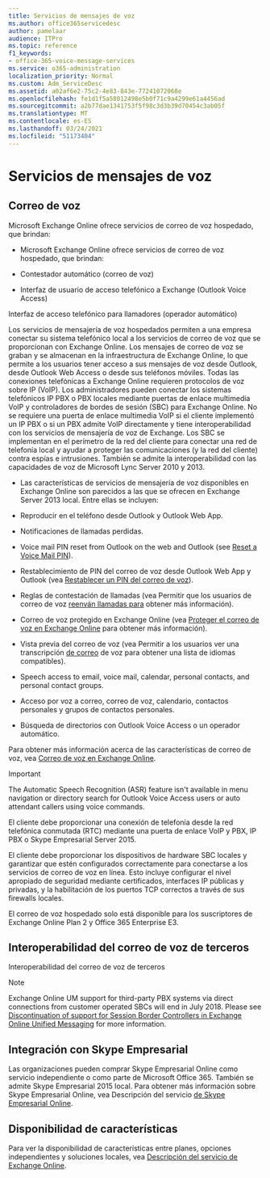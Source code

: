 ```yaml
---
title: Servicios de mensajes de voz
ms.author: office365servicedesc
author: pamelaar
audience: ITPro
ms.topic: reference
f1_keywords:
- office-365-voice-message-services
ms.service: o365-administration
localization_priority: Normal
ms.custom: Adm_ServiceDesc
ms.assetid: a02af6e2-75c2-4e83-843e-77241072068e
ms.openlocfilehash: fe1d1f5a58012498e5b0f71c9a4299e61a4456ad
ms.sourcegitcommit: a2b77dae1341753f5f98c3d3b39d70454c3ab05f
ms.translationtype: MT
ms.contentlocale: es-ES
ms.lasthandoff: 03/24/2021
ms.locfileid: "51173404"
---
```

# <a name="voice-message-services"></a>Servicios de mensajes de voz

## <a name="voice-mail"></a>Correo de voz

Microsoft Exchange Online ofrece servicios de correo de voz hospedado, que brindan:
  
- Microsoft Exchange Online ofrece servicios de correo de voz hospedado, que brindan:
    
- Contestador automático (correo de voz)
    
- Interfaz de usuario de acceso telefónico a Exchange (Outlook Voice Access)
    
Interfaz de acceso telefónico para llamadores (operador automático)
  
Los servicios de mensajería de voz hospedados permiten a una empresa conectar su sistema telefónico local a los servicios de correo de voz que se proporcionan con Exchange Online. Los mensajes de correo de voz se graban y se almacenan en la infraestructura de Exchange Online, lo que permite a los usuarios tener acceso a sus mensajes de voz desde Outlook, desde Outlook Web Access o desde sus teléfonos móviles. Todas las conexiones telefónicas a Exchange Online requieren protocolos de voz sobre IP (VoIP). Los administradores pueden conectar los sistemas telefónicos IP PBX o PBX locales mediante puertas de enlace multimedia VoIP y controladores de bordes de sesión (SBC) para Exchange Online. No se requiere una puerta de enlace multimedia VoIP si el cliente implementó un IP PBX o si un PBX admite VoIP directamente y tiene interoperabilidad con los servicios de mensajería de voz de Exchange. Los SBC se implementan en el perímetro de la red del cliente para conectar una red de telefonía local y ayudar a proteger las comunicaciones (y la red del cliente) contra espías e intrusiones. También se admite la interoperabilidad con las capacidades de voz de Microsoft Lync Server 2010 y 2013.
  
- Las características de servicios de mensajería de voz disponibles en Exchange Online son parecidos a las que se ofrecen en Exchange Server 2013 local. Entre ellas se incluyen:
    
- Reproducir en el teléfono desde Outlook y Outlook Web App.
    
- Notificaciones de llamadas perdidas.
    
- Voice mail PIN reset from Outlook on the web and Outlook (see [Reset a Voice Mail PIN](/exchange/voice-mail-unified-messaging/set-outlook-voice-access-pin-security/reset-a-voice-mail-pin)).
    
- Restablecimiento de PIN del correo de voz desde Outlook Web App y Outlook (vea [Restablecer un PIN del correo de voz](/exchange/voice-mail-unified-messaging/set-up-client-voice-mail-features/mwi-in-exchange-online)). 
    
- Reglas de contestación de llamadas (vea Permitir que los usuarios de correo de voz [reenván llamadas para](/exchange/voice-mail-unified-messaging/set-up-client-voice-mail-features/allow-voice-mail-users-to-forward-calls) obtener más información).
    
- Correo de voz protegido en Exchange Online (vea [Proteger el correo de voz en Exchange Online](/exchange/voice-mail-unified-messaging/set-up-client-voice-mail-features/protect-voice-mail) para obtener más información).
    
- Vista previa del correo de voz (vea Permitir a los usuarios ver una transcripción [de correo](/exchange/voice-mail-unified-messaging/set-up-client-voice-mail-features/allow-users-to-see-a-voice-mail-transcript) de voz para obtener una lista de idiomas compatibles).
    
- Speech access to email, voice mail, calendar, personal contacts, and personal contact groups.
    
- Acceso por voz a correo, correo de voz, calendario, contactos personales y grupos de contactos personales.
    
- Búsqueda de directorios con Outlook Voice Access o un operador automático.
    
Para obtener más información acerca de las características de correo de voz, vea [Correo de voz en Exchange Online](/exchange/voice-mail-unified-messaging/voice-mail-unified-messaging).
  
> [!IMPORTANT]
> The Automatic Speech Recognition (ASR) feature isn't available in menu navigation or directory search for Outlook Voice Access users or auto attendant callers using voice commands. 
>
> El cliente debe proporcionar una conexión de telefonía desde la red telefónica conmutada (RTC) mediante una puerta de enlace VoIP y PBX, IP PBX o Skype Empresarial Server 2015. 
>
> El cliente debe proporcionar los dispositivos de hardware SBC locales y garantizar que estén configurados correctamente para conectarse a los servicios de correo de voz en línea. Esto incluye configurar el nivel apropiado de seguridad mediante certificados, interfaces IP públicas y privadas, y la habilitación de los puertos TCP correctos a través de sus firewalls locales. 
>
> El correo de voz hospedado solo está disponible para los suscriptores de Exchange Online Plan 2 y Office 365 Enterprise E3. 
  
## <a name="third-party-voice-mail-interoperability"></a>Interoperabilidad del correo de voz de terceros

Interoperabilidad del correo de voz de terceros
  
> [!NOTE]
> Exchange Online UM support for third-party PBX systems via direct connections from customer operated SBCs will end in July 2018. Please see [Discontinuation of support for Session Border Controllers in Exchange Online Unified Messaging](https://techcommunity.microsoft.com/t5/Exchange-Team-Blog/Discontinuation-of-support-for-Session-Border-Controllers-in/ba-p/607117) for more information. 
  
## <a name="skype-for-business-integration"></a>Integración con Skype Empresarial

Las organizaciones pueden comprar Skype Empresarial Online como servicio independiente o como parte de Microsoft Office 365. También se admite Skype Empresarial 2015 local. Para obtener más información sobre Skype Empresarial Online, vea Descripción del servicio [de Skype Empresarial Online](../skype-for-business-online-service-description/skype-for-business-online-service-description.md).
  
## <a name="feature-availability"></a>Disponibilidad de características

Para ver la disponibilidad de características entre planes, opciones independientes y soluciones locales, vea [Descripción del servicio de Exchange Online](exchange-online-service-description.md).
